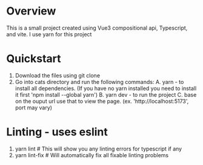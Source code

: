 # Overview

This is a small project created using Vue3 compositional api, Typescript, and vite. I use yarn for this project

# Quickstart

1. Download the files using git clone 
2. Go into cats directory and run the following commands:
   A. yarn - to install all dependencies. (If you have no yarn installed you need to install it first 'npm install --global yarn')
   B. yarn dev - to run the project
   C. base on the ouput url use that to view the page. (ex. 'http://localhost:5173', port may vary)

# Linting - uses eslint
1. yarn lint   # This will show you any linting errors for typescript if any
2. yarn lint-fix # Will automatically fix all fixable linting problems
   
   